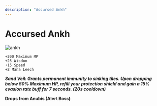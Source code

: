 ```yaml
---
description: "Accursed Ankh"
---
```


# Accursed Ankh

![ankh](https://vwiki.valorserver.com/api/item/picture/accursed%20ankh)

    +200 Maximum MP
    +25 Wisdom
    +15 Speed
    +2 Mana Leech

***Sand Veil: Grants permanent immunity to sinking tiles. Upon dropping below 50% Maximum HP, refill your protection shield and gain a 15% evasion rate buff for 7 seconds. (20s cooldown)***

**Drops from Anubis (Alert Boss)**